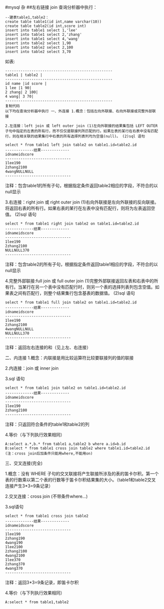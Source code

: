 #mysql 杂
##左右链接 join
查询分析器中执行：
```
--建表table1,table2：
create table table1(id int,name varchar(10))
create table table2(id int,score int)
insert into table1 select 1,'lee'
insert into table1 select 2,'zhang'
insert into table1 select 4,'wang'
insert into table2 select 1,90
insert into table2 select 2,100
insert into table2 select 3,70

```
如表:
```
-------------------------------------------------
table1 | table2 |
-------------------------------------------------
id name |id score |
1 lee |1 90|
2 zhang| 2 100|
4 wang| 3 70|
-------------------------------------------------
复制代码
以下均在查询分析器中执行 一、外连接 1.概念：包括左向外联接、右向外联接或完整外部联接

2.左连接：left join 或 left outer join (1)左向外联接的结果集包括 LEFT OUTER 子句中指定的左表的所有行，而不仅仅是联接列所匹配的行。如果左表的某行在右表中没有匹配行，则在相关联的结果集行中右表的所有选择列表列均为空值(null)。 (2)sql 语句

select * from table1 left join table2 on table1.id=table2.id
-------------结果-------------
idnameidscore
------------------------------
1lee190
2zhang2100
4wangNULLNULL
------------------------------
```
注释：包含table1的所有子句，根据指定条件返回table2相应的字段，不符合的以null显示

3.右连接：right join 或 right outer join (1)右向外联接是左向外联接的反向联接。将返回右表的所有行。如果右表的某行在左表中没有匹配行，则将为左表返回空值。 (2)sql 语句
```
select * from table1 right join table2 on table1.id=table2.id
-------------结果-------------
idnameidscore
------------------------------
1lee190
2zhang2100
NULLNULL370
------------------------------
```
注释：包含table2的所有子句，根据指定条件返回table1相应的字段，不符合的以null显示

4.完整外部联接:full join 或 full outer join (1)完整外部联接返回左表和右表中的所有行。当某行在另一个表中没有匹配行时，则另一个表的选择列表列包含空值。如果表之间有匹配行，则整个结果集行包含基表的数据值。 (2)sql 语句
```
select * from table1 full join table2 on table1.id=table2.id
-------------结果-------------
idnameidscore
------------------------------
1lee190
2zhang2100
4wangNULLNULL
NULLNULL370
------------------------------
```
注释：返回左右连接的和（见上左、右连接）

二、内连接 1.概念：内联接是用比较运算符比较要联接列的值的联接

2.内连接：join 或 inner join

3.sql 语句
```
select * from table1 join table2 on table1.id=table2.id
-------------结果-------------
idnameidscore
------------------------------
1lee190
2zhang2100
------------------------------
```
注释：只返回符合条件的table1和table2的列

4.等价（与下列执行效果相同）
```
A:select a.*,b.* from table1 a,table2 b where a.id=b.id
B:select * from table1 cross join table2 where table1.id=table2.id (注：cross join后加条件只能用where,不能用on)
```
三、交叉连接(完全)

1.概念：没有 WHERE 子句的交叉联接将产生联接所涉及的表的笛卡尔积。第一个表的行数乘以第二个表的行数等于笛卡尔积结果集的大小。（table1和table2交叉连接产生3*3=9条记录）

2.交叉连接：cross join (不带条件where...)

3.sql语句
```
select * from table1 cross join table2
-------------结果-------------
idnameidscore
------------------------------
1lee190
2zhang190
4wang190
1lee2100
2zhang2100
4wang2100
1lee370
2zhang370
4wang370
------------------------------
```
注释：返回3*3=9条记录，即笛卡尔积

4.等价（与下列执行效果相同）
```
A:select * from table1,table2
```